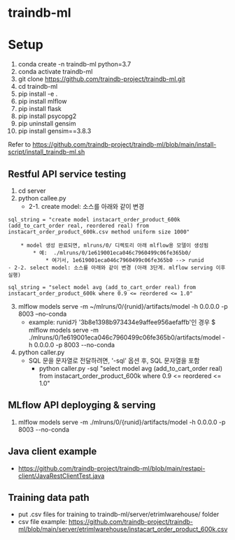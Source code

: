 # traindb-ml

Setup
===

1. conda create -n traindb-ml python=3.7
2. conda activate traindb-ml
3. git clone https://github.com/traindb-project/traindb-ml.git
4. cd traindb-ml
5. pip install -e . 
6. pip install mlflow
7. pip install flask
8. pip install psycopg2
9. pip uninstall gensim
10. pip install gensim==3.8.3

Refer to https://github.com/traindb-project/traindb-ml/blob/main/install-script/install_traindb-ml.sh

## Restful API service testing

1. cd server
2. python callee.py
	- 2-1. create model: 소스를 아래와 같이 변경
```
sql_string = "create model instacart_order_product_600k (add_to_cart_order real, reordered real) from instacart_order_product_600k.csv method uniform size 1000"
```
		* model 생성 완료되면, mlruns/0/ 디렉토리 아래 mlflow용 모델이 생성됨
			* 예:  ./mlruns/0/1e619001eca046c7960499c06fe365b0/
				* 여기서, 1e619001eca046c7960499c06fe365b0 --> runid 
	- 2-2. select model: 소스를 아래와 같이 변경 (아래 3단계. mlflow serving 이후 실행)
```
sql_string = "select model avg (add_to_cart_order real) from instacart_order_product_600k where 0.9 <= reordered <= 1.0"
```
3. mlflow models serve -m ~/mlruns/0/{runid}/artifacts/model -h 0.0.0.0 -p 8003 –no-conda
	- example: runid가 '3b8e1398b973434e9affee956aefaffb'인 경우
	$ mlflow models serve -m ./mlruns/0/1e619001eca046c7960499c06fe365b0/artifacts/model -h 0.0.0.0 -p 8003 --no-conda
4. python caller.py 
	- SQL 문을 문자열로 전달하려면, '-sql' 옵션 후, SQL 문자열을 포함
		* python caller.py -sql "select model avg (add_to_cart_order real) from instacart_order_product_600k where 0.9 <= reordered <= 1.0"


## MLflow API deployging & serving 

1. mlflow models serve -m ./mlruns/0/{runid}/artifacts/model -h 0.0.0.0 -p 8003 --no-conda

## Java client example
- https://github.com/traindb-project/traindb-ml/blob/main/restapi-client/JavaRestClientTest.java 

## Training data path
- put .csv files for training to traindb-ml/server/etrimlwarehouse/ folder
- csv file example: https://github.com/traindb-project/traindb-ml/blob/main/server/etrimlwarehouse/instacart_order_product_600k.csv


